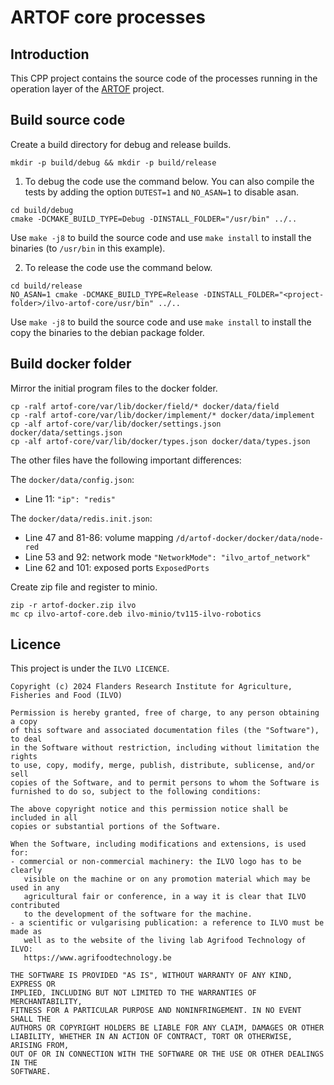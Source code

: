 # ARTOF core processes

## Introduction

This CPP project contains the source code of the processes running in the operation layer of the [ARTOF](https://artof-ilvo.github.io) project.


## Build source code
Create a build directory for debug and release builds.
```
mkdir -p build/debug && mkdir -p build/release
```
1. To debug the code use the command below. You can also compile the tests by adding the option `DUTEST=1` and `NO_ASAN=1` to disable asan.
```
cd build/debug
cmake -DCMAKE_BUILD_TYPE=Debug -DINSTALL_FOLDER="/usr/bin" ../..
```

Use `make -j8` to build the source code and use `make install` to install the binaries (to `/usr/bin` in this example).


2. To release the code use the command below. 
```
cd build/release
NO_ASAN=1 cmake -DCMAKE_BUILD_TYPE=Release -DINSTALL_FOLDER="<project-folder>/ilvo-artof-core/usr/bin" ../..
```

Use `make -j8` to build the source code and use `make install` to install the copy the binaries to the debian package folder.


## Build docker folder

Mirror the initial program files to the docker folder.

```
cp -ralf artof-core/var/lib/docker/field/* docker/data/field
cp -ralf artof-core/var/lib/docker/implement/* docker/data/implement
cp -alf artof-core/var/lib/docker/settings.json docker/data/settings.json
cp -alf artof-core/var/lib/docker/types.json docker/data/types.json
```

The other files have the following important differences:

The `docker/data/config.json`:
- Line 11: `"ip": "redis"`

The `docker/data/redis.init.json`:
- Line 47 and 81-86: volume mapping `/d/artof-docker/docker/data/node-red`
- Line 53 and 92: network mode `"NetworkMode": "ilvo_artof_network"`
- Line 62 and 101: exposed ports `ExposedPorts`


Create zip file and register to minio.
```
zip -r artof-docker.zip ilvo
mc cp ilvo-artof-core.deb ilvo-minio/tv115-ilvo-robotics
```


## Licence

This project is under the ``ILVO LICENCE``.

```
Copyright (c) 2024 Flanders Research Institute for Agriculture, Fisheries and Food (ILVO)

Permission is hereby granted, free of charge, to any person obtaining a copy
of this software and associated documentation files (the "Software"), to deal
in the Software without restriction, including without limitation the rights
to use, copy, modify, merge, publish, distribute, sublicense, and/or sell
copies of the Software, and to permit persons to whom the Software is
furnished to do so, subject to the following conditions:

The above copyright notice and this permission notice shall be included in all
copies or substantial portions of the Software.

When the Software, including modifications and extensions, is used for:
- commercial or non-commercial machinery: the ILVO logo has to be clearly
   visible on the machine or on any promotion material which may be used in any
   agricultural fair or conference, in a way it is clear that ILVO contributed
   to the development of the software for the machine.
- a scientific or vulgarising publication: a reference to ILVO must be made as
   well as to the website of the living lab Agrifood Technology of ILVO:
   https://www.agrifoodtechnology.be

THE SOFTWARE IS PROVIDED "AS IS", WITHOUT WARRANTY OF ANY KIND, EXPRESS OR
IMPLIED, INCLUDING BUT NOT LIMITED TO THE WARRANTIES OF MERCHANTABILITY,
FITNESS FOR A PARTICULAR PURPOSE AND NONINFRINGEMENT. IN NO EVENT SHALL THE
AUTHORS OR COPYRIGHT HOLDERS BE LIABLE FOR ANY CLAIM, DAMAGES OR OTHER
LIABILITY, WHETHER IN AN ACTION OF CONTRACT, TORT OR OTHERWISE, ARISING FROM,
OUT OF OR IN CONNECTION WITH THE SOFTWARE OR THE USE OR OTHER DEALINGS IN THE
SOFTWARE.
```